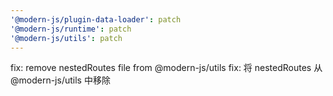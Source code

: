 ```yaml
---
'@modern-js/plugin-data-loader': patch
'@modern-js/runtime': patch
'@modern-js/utils': patch
---
```


fix: remove nestedRoutes file from @modern-js/utils
fix: 将 nestedRoutes 从 @modern-js/utils 中移除
